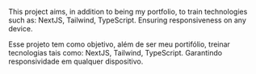 This project aims, in addition to being my portfolio, to train technologies such as: NextJS, Tailwind, TypeScript.
Ensuring responsiveness on any device.

Esse projeto tem como objetivo, além de ser meu portifólio, treinar tecnologias tais como: NextJS, Tailwind, TypeScript.
Garantindo responsividade em qualquer dispositivo.

